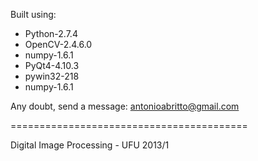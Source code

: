 Built using:

 - Python-2.7.4
 - OpenCV-2.4.6.0
 - numpy-1.6.1
 - PyQt4-4.10.3
 - pywin32-218
 - numpy-1.6.1


Any doubt, send a message:
	antonioabritto@gmail.com
	
	
=========================================

Digital Image Processing  -  UFU  2013/1
